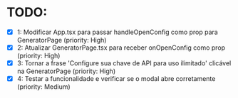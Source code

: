# TODO:

- [x] 1: Modificar App.tsx para passar handleOpenConfig como prop para GeneratorPage (priority: High)
- [x] 2: Atualizar GeneratorPage.tsx para receber onOpenConfig como prop (priority: High)
- [x] 3: Tornar a frase 'Configure sua chave de API para uso ilimitado' clicável na GeneratorPage (priority: High)
- [x] 4: Testar a funcionalidade e verificar se o modal abre corretamente (priority: Medium)
